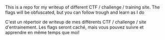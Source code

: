 This is a repo for my writeup of different CTF / challenge / training site. The flags will be obfuscated, but you can follow trough and learn as I do

C'est un répertoir de writeup de mes différents CTF / challenge / site d'entrainement. Les flags seront caché, mais vous pouvez suivre et apprendre en même temps que moi!
